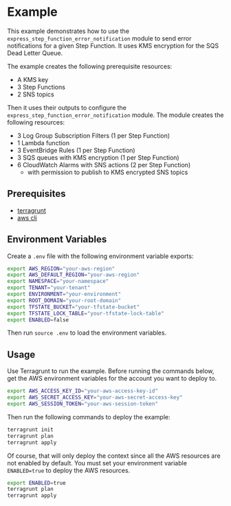 # Example

This example demonstrates how to use the `express_step_function_error_notification` module to send error notifications for a given Step Function. It uses KMS encryption for the SQS Dead Letter Queue.

The example creates the following prerequisite resources:

- A KMS key
- 3 Step Functions
- 2 SNS topics

Then it uses their outputs to configure the `express_step_function_error_notification` module. The module creates the following resources:

- 3 Log Group Subscription Filters (1 per Step Function)
- 1 Lambda function
- 3 EventBridge Rules (1 per Step Function)
- 3 SQS queues with KMS encryption (1 per Step Function)
- 6 CloudWatch Alarms with SNS actions (2 per Step Function)
  - with permission to publish to KMS encrypted SNS topics

## Prerequisites

- [terragrunt](https://terragrunt.gruntwork.io/docs/getting-started/install/)
- [aws cli](https://aws.amazon.com/cli/)

## Environment Variables

Create a `.env` file with the following environment variable exports:

```bash
export AWS_REGION="your-aws-region"
export AWS_DEFAULT_REGION="your-aws-region"
export NAMESPACE="your-namespace"
export TENANT="your-tenant"
export ENVIRONMENT="your-environment"
export ROOT_DOMAIN="your-root-domain"
export TFSTATE_BUCKET="your-tfstate-bucket"
export TFSTATE_LOCK_TABLE="your-tfstate-lock-table"
export ENABLED=false
```

Then run `source .env` to load the environment variables.

## Usage

Use Terragrunt to run the example.
Before running the commands below, get the AWS environment variables for the account you want to deploy to.

```bash
export AWS_ACCESS_KEY_ID="your-aws-access-key-id"
export AWS_SECRET_ACCESS_KEY="your-aws-secret-access-key"
export AWS_SESSION_TOKEN="your-aws-session-token"
```

Then run the following commands to deploy the example:

```bash
terragrunt init
terragrunt plan
terragrunt apply
```

Of course, that will only deploy the context since all the AWS resources are not enabled by default. You must set your environment variable `ENABLED=true` to deploy the AWS resources.

```bash
export ENABLED=true
terragrunt plan
terragrunt apply
```
